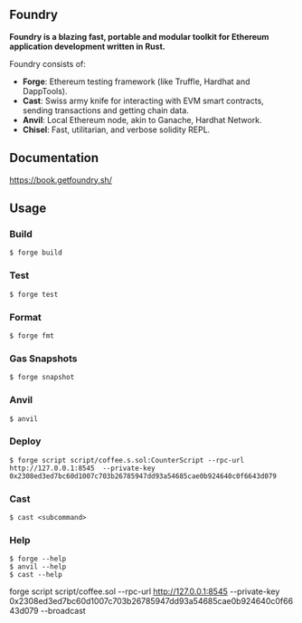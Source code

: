 ## Foundry

**Foundry is a blazing fast, portable and modular toolkit for Ethereum application development written in Rust.**

Foundry consists of:

-   **Forge**: Ethereum testing framework (like Truffle, Hardhat and DappTools).
-   **Cast**: Swiss army knife for interacting with EVM smart contracts, sending transactions and getting chain data.
-   **Anvil**: Local Ethereum node, akin to Ganache, Hardhat Network.
-   **Chisel**: Fast, utilitarian, and verbose solidity REPL.

## Documentation

https://book.getfoundry.sh/

## Usage

### Build

```shell
$ forge build
```

### Test

```shell
$ forge test
```

### Format

```shell
$ forge fmt
```

### Gas Snapshots

```shell
$ forge snapshot
```

### Anvil

```shell
$ anvil
```

### Deploy

```shell
$ forge script script/coffee.s.sol:CounterScript --rpc-url http://127.0.0.1:8545  --private-key 0x2308ed3ed7bc60d1007c703b26785947dd93a54685cae0b924640c0f6643d079
```

### Cast

```shell
$ cast <subcommand>
```

### Help

```shell
$ forge --help
$ anvil --help
$ cast --help
```


forge script script/coffee.sol --rpc-url http://127.0.0.1:8545 --private-key  0x2308ed3ed7bc60d1007c703b26785947dd93a54685cae0b924640c0f6643d079 --broadcast
